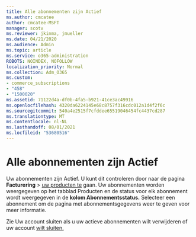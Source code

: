```yaml
---
title: Alle abonnementen zijn Actief
ms.author: cmcatee
author: cmcatee-MSFT
manager: scotv
ms.reviewer: jkinma, jmueller
ms.date: 04/21/2020
ms.audience: Admin
ms.topic: article
ms.service: o365-administration
ROBOTS: NOINDEX, NOFOLLOW
localization_priority: Normal
ms.collection: Adm_O365
ms.custom:
- commerce_subscriptions
- "458"
- "1500020"
ms.assetid: 71122d4a-df0b-4fa5-b921-41ce3ac49916
ms.openlocfilehash: 4320da6224145e68c8757f316cdc012a1d4f2f6c
ms.sourcegitcommit: 540a4e2515f7cfddee65519046454fc4437cd287
ms.translationtype: MT
ms.contentlocale: nl-NL
ms.lasthandoff: 08/01/2021
ms.locfileid: "53680516"
---
```

# <a name="all-subscriptions-are-active"></a>Alle abonnementen zijn Actief

Uw abonnementen zijn Actief. U kunt dit controleren door naar de pagina **Facturering** \> [uw producten te](https://go.microsoft.com/fwlink/p/?linkid=842054) gaan. Uw abonnementen worden weergegeven  op het tabblad Producten en de status voor elk abonnement wordt weergegeven in de **kolom Abonnementsstatus.** Selecteer een abonnement om de pagina met abonnementsgegevens weer te geven voor meer informatie.
  
Zie Uw account sluiten als u uw actieve abonnementen wilt verwijderen of uw account [wilt sluiten.](https://docs.microsoft.com/microsoft-365/commerce/close-your-account?view=o365-worldwide)
